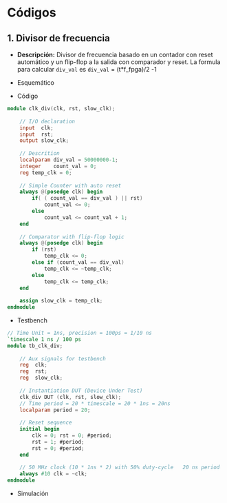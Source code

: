 # Códigos

## 1. Divisor de frecuencia

- **Descripción:** Divisor de frecuencia basado en un contador con reset automático y un flip-flop a la salida con comparador y reset. La formula para calcular `div_val` es `div_val` = (t*f_fpga)/2 -1

- Esquemático


- Código
```verilog
module clk_div(clk, rst, slow_clk);
	
	// I/O declaration
	input  clk;
	input  rst;
	output slow_clk; 
	
	// Descrition
	localparam div_val = 50000000-1;
	integer	   count_val = 0;
	reg temp_clk = 0;
	
	// Simple Counter with auto reset
	always @(posedge clk) begin
		if( ( count_val == div_val ) || rst)
			count_val <= 0;	
		else
			count_val <= count_val + 1;		
	end
	
	// Comparator with flip-flop logic
	always @(posedge clk) begin
		if (rst)
			temp_clk <= 0;
		else if (count_val == div_val)
			temp_clk <= ~temp_clk;
		else
			temp_clk <= temp_clk;	
	end	  
    
	assign slow_clk = temp_clk;
endmodule
```
 
 - Testbench

```verilog
// Time Unit = 1ns, precision = 100ps = 1/10 ns
`timescale 1 ns / 100 ps  
module tb_clk_div; 		
	
	// Aux signals for testbench
	reg  clk;
	reg  rst;
	reg  slow_clk; 
	
	// Instantiation DUT (Device Under Test)
	clk_div DUT (clk, rst, slow_clk);	
	// Time period = 20 * timescale = 20 * 1ns = 20ns
	localparam period = 20;
	
	// Reset sequence
	initial begin
		clk = 0; rst = 0; #period;
		rst = 1; #period;
		rst = 0; #period;
	end	   
    
	// 50 MHz clock (10 * 1ns * 2) with 50% duty-cycle 	 20 ns period
	always #10 clk = ~clk;  
endmodule
```

- Simulación